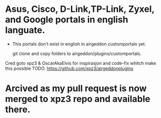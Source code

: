 # Asus, Cisco, D-Link,TP-Link, Zyxel, and Google portals in english languate.
-  This portals don't exist in english in    airgeddon customportals yet.
 
   git clone and copy folders to
   airgeddon/plugins/customportals.

Cred goto xpz3 & OscarAkaElvis for inspirasjon
and code-fix whitch make this possible TODO.
  https://github.com/xpz3/airgeddonplugins
# Arcived as my  pull request is now merged to xpz3 repo and available there.
